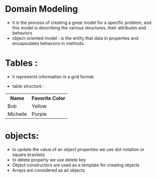 # Domain Modeling 
- it is the process of creating a great model for a specific problem, and this model is describing the various structures, their attributes and behaviors 
-  object-oriented model : is the entity that data in properties and encapsulates behaviors in methods.


# Tables : 
- it represents information in a grid format.
* table structure :

<table>
 <tr>
  <th>Name</th>
   <th>Favorite Color</th>
    </tr>
     <tr> 
     <td>Bob</td> 
     <td>Yellow</td>
      </tr> 
      <tr> 
      <td>Michelle</td> <td>Purple</td>
       </tr>
        </table>

# objects:
- to update the value of an object properties we use dot notation or square brackets
- to delete property we use delete key 
- Object constructors are used as a template for creating objects
- Arrays are considered as an objects
